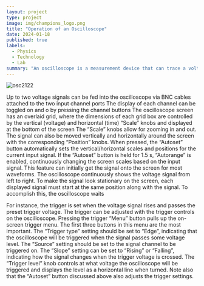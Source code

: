 ```yaml
---
layout: project
type: project
image: img/champions_logo.png
title: "Operation of an Oscilloscope"
date: 2024-01-18
published: true
labels:
  - Physics
  - Technology
  - Lab
summary: "An oscilloscope is a measurement device that can trace a voltage signal as a function of time."
---
```

![osc2122](https://github.com/jingyuh1/jingyuh1.github.io/assets/156954674/49f22d7c-a37f-40b4-9215-d82194a99118)


Up to two voltage signals can be fed into the oscilloscope via BNC cables attached to the two input channel ports The display of each channel can be toggled on and o by pressing the channel buttons The oscilloscope screen has an overlaid grid, where the dimensions of each grid box are controlled by the vertical (voltage) and horizontal (time) “Scale” knobs and displayed at the bottom of the screen The “Scale” knobs allow for zooming in and out. The signal can also be moved vertically and horizontally around the screen with the corresponding “Position” knobs. When pressed, the “Autoset” button automatically sets the vertical/horizontal scales and positions for the current input signal. If the “Autoset” button is held for 1.5 s, “Autorange” is enabled, continuously changing the screen scales based on the input signal. This feature can initially get the signal onto the screen for most waveforms. The oscilloscope continuously shows the voltage signal from left to right. To make the signal look stationary on the screen, each displayed signal must start at the same position along with the signal. To accomplish this, the oscilloscope waits


For instance, the trigger is set when the voltage signal rises and passes the preset trigger voltage. The trigger can be adjusted with the trigger controls on the oscilloscope. Pressing the trigger “Menu” button pulls up the on-screen trigger menu. The first three buttons in this menu are the most important. The “Trigger type” setting should be set to “Edge”, indicating that the oscilloscope will be triggered when the signal passes some voltage level. The “Source” setting should be set to the signal channel to be triggered on. The “Slope” setting can be set to “Rising” or “Falling”, indicating how the signal changes when the trigger voltage is crossed. The “Trigger level” knob controls at what voltage the oscilloscope will be triggered and displays the level as a horizontal line when turned. Note also that the “Autoset” button discussed above also adjusts the trigger settings.



